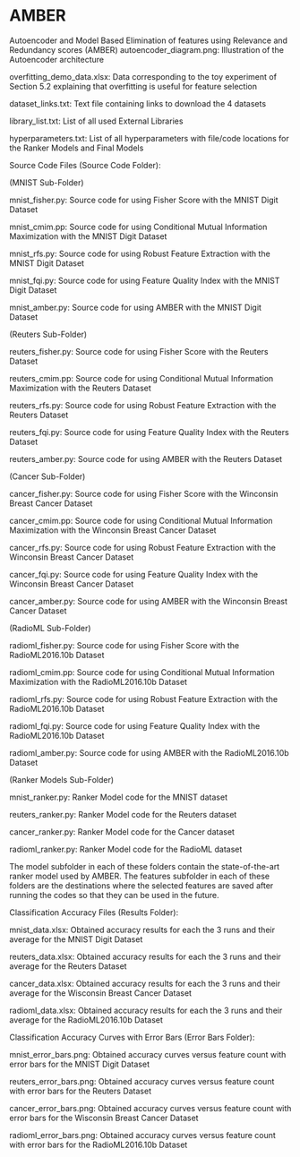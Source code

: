 # AMBER
Autoencoder and Model Based Elimination of features using Relevance and Redundancy scores (AMBER)
autoencoder_diagram.png: Illustration of the Autoencoder architecture

overfitting_demo_data.xlsx: Data corresponding to the toy experiment of Section 5.2 explaining that overfitting is useful for feature selection

dataset_links.txt: Text file containing links to download the 4 datasets

library_list.txt: List of all used External Libraries

hyperparameters.txt: List of all hyperparameters with file/code locations for the Ranker Models and Final Models


Source Code Files (Source Code Folder):

(MNIST Sub-Folder)

mnist_fisher.py: Source code for using Fisher Score with the MNIST Digit Dataset

mnist_cmim.pp: Source code for using Conditional Mutual Information Maximization with the MNIST Digit Dataset

mnist_rfs.py: Source code for using Robust Feature Extraction with the MNIST Digit Dataset

mnist_fqi.py: Source code for using Feature Quality Index with the MNIST Digit Dataset

mnist_amber.py: Source code for using AMBER with the MNIST Digit Dataset

(Reuters Sub-Folder)

reuters_fisher.py: Source code for using Fisher Score with the Reuters Dataset

reuters_cmim.pp: Source code for using Conditional Mutual Information Maximization with the Reuters Dataset

reuters_rfs.py: Source code for using Robust Feature Extraction with the Reuters Dataset

reuters_fqi.py: Source code for using Feature Quality Index with the Reuters Dataset

reuters_amber.py: Source code for using AMBER with the Reuters Dataset

(Cancer Sub-Folder)

cancer_fisher.py: Source code for using Fisher Score with the Winconsin Breast Cancer Dataset

cancer_cmim.pp: Source code for using Conditional Mutual Information Maximization with the Winconsin Breast Cancer Dataset

cancer_rfs.py: Source code for using Robust Feature Extraction with the Winconsin Breast Cancer Dataset

cancer_fqi.py: Source code for using Feature Quality Index with the Winconsin Breast Cancer Dataset

cancer_amber.py: Source code for using AMBER with the Winconsin Breast Cancer Dataset

(RadioML Sub-Folder)

radioml_fisher.py: Source code for using Fisher Score with the RadioML2016.10b Dataset

radioml_cmim.pp: Source code for using Conditional Mutual Information Maximization with the RadioML2016.10b Dataset

radioml_rfs.py: Source code for using Robust Feature Extraction with the RadioML2016.10b Dataset

radioml_fqi.py: Source code for using Feature Quality Index with the RadioML2016.10b Dataset

radioml_amber.py: Source code for using AMBER with the RadioML2016.10b Dataset

(Ranker Models Sub-Folder)

mnist_ranker.py: Ranker Model code for the MNIST dataset

reuters_ranker.py: Ranker Model code for the Reuters dataset

cancer_ranker.py: Ranker Model code for the Cancer dataset

radioml_ranker.py: Ranker Model code for the RadioML dataset

The model subfolder in each of these folders contain the state-of-the-art ranker model used by AMBER.
The features subfolder in each of these folders are the destinations where the selected features are saved after running the codes so that they can be used in the future.

Classification Accuracy Files (Results Folder): 

mnist_data.xlsx: Obtained accuracy results for each the 3 runs and their average for the MNIST Digit Dataset

reuters_data.xlsx: Obtained accuracy results for each the 3 runs and their average for the Reuters Dataset

cancer_data.xlsx: Obtained accuracy results for each the 3 runs and their average for the Wisconsin Breast Cancer Dataset

radioml_data.xlsx: Obtained accuracy results for each the 3 runs and their average for the RadioML2016.10b Dataset


Classification Accuracy Curves with Error Bars (Error Bars Folder):

mnist_error_bars.png: Obtained accuracy curves versus feature count with error bars for the MNIST Digit Dataset

reuters_error_bars.png: Obtained accuracy curves versus feature count with error bars for the Reuters Dataset

cancer_error_bars.png: Obtained accuracy curves versus feature count with error bars for the Wisconsin Breast Cancer Dataset

radioml_error_bars.png: Obtained accuracy curves versus feature count with error bars for the RadioML2016.10b Dataset
